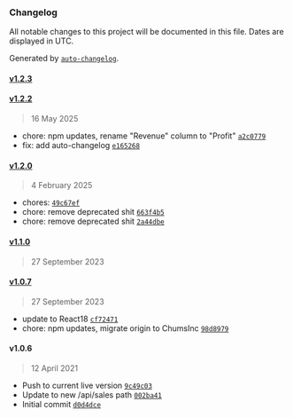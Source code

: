 ### Changelog

All notable changes to this project will be documented in this file. Dates are displayed in UTC.

Generated by [`auto-changelog`](https://github.com/CookPete/auto-changelog).

#### [v1.2.3](https://github.com/ChumsInc/order-margins/compare/v1.2.2...v1.2.3)

#### [v1.2.2](https://github.com/ChumsInc/order-margins/compare/v1.2.0...v1.2.2)

> 16 May 2025

- chore: npm updates, rename "Revenue" column to "Profit" [`a2c0779`](https://github.com/ChumsInc/order-margins/commit/a2c07798d12bd9c0e5a880d02fa6d76ffeef531e)
- fix: add auto-changelog [`e165268`](https://github.com/ChumsInc/order-margins/commit/e165268dba49583adbb3efddd30cbd5ef4777fcd)

#### [v1.2.0](https://github.com/ChumsInc/order-margins/compare/v1.1.0...v1.2.0)

> 4 February 2025

- chores: [`49c67ef`](https://github.com/ChumsInc/order-margins/commit/49c67ef4c8e95dacfe1dbe2724c99fa61a3ea398)
- chore: remove deprecated shit [`663f4b5`](https://github.com/ChumsInc/order-margins/commit/663f4b51bb9d61a41957e55f7c86ef022ac8f9b4)
- chore: remove deprecated shit [`2a44dbe`](https://github.com/ChumsInc/order-margins/commit/2a44dbe933308b3446df5080deed894e047d7271)

#### [v1.1.0](https://github.com/ChumsInc/order-margins/compare/v1.0.7...v1.1.0)

> 27 September 2023

#### [v1.0.7](https://github.com/ChumsInc/order-margins/compare/v1.0.6...v1.0.7)

> 27 September 2023

- update to React18 [`cf72471`](https://github.com/ChumsInc/order-margins/commit/cf72471449185d7823303323823c7563233a1e9e)
- chore: npm updates, migrate origin to ChumsInc [`98d8979`](https://github.com/ChumsInc/order-margins/commit/98d89793d6c63255cb271858f8f54d2efd7c7040)

#### v1.0.6

> 12 April 2021

- Push to current live version [`9c49c03`](https://github.com/ChumsInc/order-margins/commit/9c49c03139de1b38d4cbac13f69b2e0353d9fdac)
- Update to new /api/sales path [`002ba41`](https://github.com/ChumsInc/order-margins/commit/002ba41d0c9919896b2b34d25c20c2dd909ea27b)
- Initial commit [`d0d4dce`](https://github.com/ChumsInc/order-margins/commit/d0d4dce488c37efb75fd147e7b749af44e4f2cd8)
